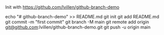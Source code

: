 Init with https://github.com/lvillen/github-branch-demo

echo "# github-branch-demo" >> README.md
git init
git add README.md
git commit -m "first commit"
git branch -M main
git remote add origin git@github.com:lvillen/github-branch-demo.git
git push -u origin main
